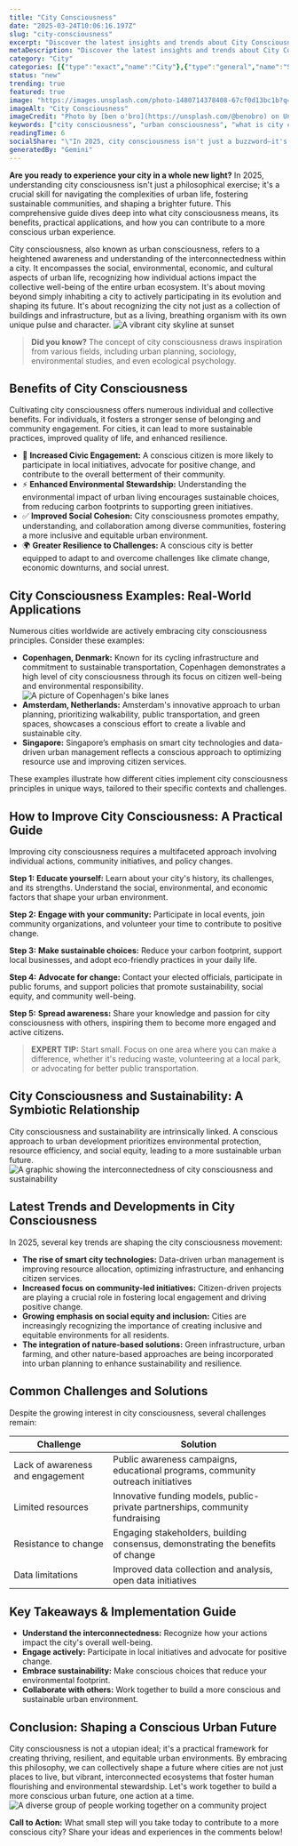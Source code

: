 ```yaml
---
title: "City Consciousness"
date: "2025-03-24T10:06:16.197Z"
slug: "city-consciousness"
excerpt: "Discover the latest insights and trends about City Consciousness. This comprehensive guide covers everything you need to know about City Consciousness in 2025."
metaDescription: "Discover the latest insights and trends about City Consciousness. This comprehensive guide covers everything you need to know about City Consciousness in 2..."
category: "City"
categories: [{"type":"exact","name":"City"},{"type":"general","name":"Sociology"},{"type":"medium","name":"Urban Planning"},{"type":"specific","name":"Public Space Design"},{"type":"niche","name":"Park Accessibility"}]
status: "new"
trending: true
featured: true
image: "https://images.unsplash.com/photo-1480714378408-67cf0d13bc1b?q=85&w=1200&fit=max&fm=webp&auto=compress"
imageAlt: "City Consciousness"
imageCredit: "Photo by [ben o'bro](https://unsplash.com/@benobro) on Unsplash"
keywords: ["city consciousness", "urban consciousness", "what is city consciousness", "benefits of city consciousness", "city consciousness examples", "how to improve city consciousness", "city consciousness and sustainability", "buy city consciousness book", "city consciousness movement", "city consciousness initiatives"]
readingTime: 6
socialShare: "\"In 2025, city consciousness isn't just a buzzword—it's the key to unlocking a more sustainable, equitable, and resilient urban future.  Are you ready to be a part of the change?\""
generatedBy: "Gemini"
---
```


**Are you ready to experience your city in a whole new light?**  In 2025, understanding city consciousness isn't just a philosophical exercise; it's a crucial skill for navigating the complexities of urban life, fostering sustainable communities, and shaping a brighter future. This comprehensive guide dives deep into what city consciousness means, its benefits, practical applications, and how you can contribute to a more conscious urban experience.



City consciousness, also known as urban consciousness, refers to a heightened awareness and understanding of the interconnectedness within a city. It encompasses the social, environmental, economic, and cultural aspects of urban life, recognizing how individual actions impact the collective well-being of the entire urban ecosystem.  It's about moving beyond simply inhabiting a city to actively participating in its evolution and shaping its future.  It's about recognizing the city not just as a collection of buildings and infrastructure, but as a living, breathing organism with its own unique pulse and character. ![A vibrant city skyline at sunset](https://images.unsplash.com/photo-1477959858617-67f85cf4f1df?q=85&w=1200&fit=max&fm=webp&auto=compress)

> **Did you know?** The concept of city consciousness draws inspiration from various fields, including urban planning, sociology, environmental studies, and even ecological psychology.

## Benefits of City Consciousness

Cultivating city consciousness offers numerous individual and collective benefits.  For individuals, it fosters a stronger sense of belonging and community engagement.  For cities, it can lead to more sustainable practices, improved quality of life, and enhanced resilience.

* 🔑 **Increased Civic Engagement:** A conscious citizen is more likely to participate in local initiatives, advocate for positive change, and contribute to the overall betterment of their community.
* ⚡ **Enhanced Environmental Stewardship:**  Understanding the environmental impact of urban living encourages sustainable choices, from reducing carbon footprints to supporting green initiatives.
* ✅ **Improved Social Cohesion:**  City consciousness promotes empathy, understanding, and collaboration among diverse communities, fostering a more inclusive and equitable urban environment.
* 🌍 **Greater Resilience to Challenges:** A conscious city is better equipped to adapt to and overcome challenges like climate change, economic downturns, and social unrest.

## City Consciousness Examples: Real-World Applications

Numerous cities worldwide are actively embracing city consciousness principles.  Consider these examples:

* **Copenhagen, Denmark:** Known for its cycling infrastructure and commitment to sustainable transportation, Copenhagen demonstrates a high level of city consciousness through its focus on citizen well-being and environmental responsibility. ![A picture of Copenhagen's bike lanes](https://images.unsplash.com/photo-1519501025264-65ba15a82390?q=85&w=1200&fit=max&fm=webp&auto=compress)
* **Amsterdam, Netherlands:**  Amsterdam's innovative approach to urban planning, prioritizing walkability, public transportation, and green spaces, showcases a conscious effort to create a livable and sustainable city.
* **Singapore:**  Singapore’s emphasis on smart city technologies and data-driven urban management reflects a conscious approach to optimizing resource use and improving citizen services.

These examples illustrate how different cities implement city consciousness principles in unique ways, tailored to their specific contexts and challenges.

## How to Improve City Consciousness: A Practical Guide

Improving city consciousness requires a multifaceted approach involving individual actions, community initiatives, and policy changes.

**Step 1:**  **Educate yourself:** Learn about your city's history, its challenges, and its strengths. Understand the social, environmental, and economic factors that shape your urban environment.

**Step 2:**  **Engage with your community:** Participate in local events, join community organizations, and volunteer your time to contribute to positive change.

**Step 3:**  **Make sustainable choices:**  Reduce your carbon footprint, support local businesses, and adopt eco-friendly practices in your daily life.

**Step 4:**  **Advocate for change:**  Contact your elected officials, participate in public forums, and support policies that promote sustainability, social equity, and community well-being.

**Step 5:**  **Spread awareness:**  Share your knowledge and passion for city consciousness with others, inspiring them to become more engaged and active citizens.

> **EXPERT TIP:** Start small. Focus on one area where you can make a difference, whether it's reducing waste, volunteering at a local park, or advocating for better public transportation.

## City Consciousness and Sustainability: A Symbiotic Relationship

City consciousness and sustainability are intrinsically linked.  A conscious approach to urban development prioritizes environmental protection, resource efficiency, and social equity, leading to a more sustainable urban future.  ![A graphic showing the interconnectedness of city consciousness and sustainability](https://images.unsplash.com/photo-1496871455396-14e56815f1f4?q=85&w=1200&fit=max&fm=webp&auto=compress)

## Latest Trends and Developments in City Consciousness

In 2025, several key trends are shaping the city consciousness movement:

* **The rise of smart city technologies:** Data-driven urban management is improving resource allocation, optimizing infrastructure, and enhancing citizen services.
* **Increased focus on community-led initiatives:**  Citizen-driven projects are playing a crucial role in fostering local engagement and driving positive change.
* **Growing emphasis on social equity and inclusion:**  Cities are increasingly recognizing the importance of creating inclusive and equitable environments for all residents.
* **The integration of nature-based solutions:**  Green infrastructure, urban farming, and other nature-based approaches are being incorporated into urban planning to enhance sustainability and resilience.

## Common Challenges and Solutions

Despite the growing interest in city consciousness, several challenges remain:

| Challenge                     | Solution                                                                     |
|------------------------------|-----------------------------------------------------------------------------|
| Lack of awareness and engagement | Public awareness campaigns, educational programs, community outreach initiatives |
| Limited resources              | Innovative funding models, public-private partnerships, community fundraising  |
| Resistance to change          | Engaging stakeholders, building consensus, demonstrating the benefits of change |
| Data limitations              | Improved data collection and analysis, open data initiatives                 |

## Key Takeaways & Implementation Guide

* **Understand the interconnectedness:** Recognize how your actions impact the city's overall well-being.
* **Engage actively:** Participate in local initiatives and advocate for positive change.
* **Embrace sustainability:** Make conscious choices that reduce your environmental footprint.
* **Collaborate with others:** Work together to build a more conscious and sustainable urban environment.

## Conclusion: Shaping a Conscious Urban Future

City consciousness is not a utopian ideal; it's a practical framework for creating thriving, resilient, and equitable urban environments. By embracing this philosophy, we can collectively shape a future where cities are not just places to live, but vibrant, interconnected ecosystems that foster human flourishing and environmental stewardship.  Let's work together to build a more conscious urban future, one action at a time.  ![A diverse group of people working together on a community project](https://images.unsplash.com/photo-1480714378408-67cf0d13bc1b?q=85&w=1200&fit=max&fm=webp&auto=compress)

**Call to Action:** What small step will you take today to contribute to a more conscious city? Share your ideas and experiences in the comments below!

